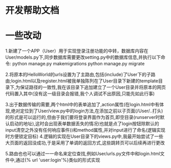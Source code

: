# 开发帮助文档

# 一些改动
1.新建了一个APP（User）用于实现登录注册功能的中转，数据库内容在User/models.py下,同步数据库需要更改setting.py中的数据库信息,并执行以下命令:
python manage.py makemigrations
python manage.py migrate

2.将原本的HelloWorld的urls设置为了主路由,包括(include)了User下的子路由;login.html以及register.html被我单独陈列在了User目录下新建的template目录下,为保证路径的一致性,我在该目录下追加建立了一个User目录并将原本的网页代码置入其中(没有这一级目录会报错,我个人调试不出原因,只能先如此行事)

3.出于数据传输的需要,两个html中的表单追加了,action属性(在login.html中有体现,绝对定位到了User/view.py中的login方法,在添加之前以子页面(/User/..打头)的形式是可以运行的,但由于我们要将登录界面作为首页,即空目录(runserver时默认启动的地址),这时会出现表单数据丢失的情况(也就是点了login按钮除默认的input清空之外没有任何响应事件))和method属性,并对input进行了命名(逻辑实现时方便锁定目标)
4.逻辑的实现在User目录下的views.py中,我最开始尝试了一些大页面的返回没成功,于是采用了单调的返回方式,这些跳转页可以后续再进行更改

5.路由也也可以通过一一命名来定位查找,例如User/urls.py文件中和login.html文件中,通过{% url 'user:login'%}类似的形式实现

